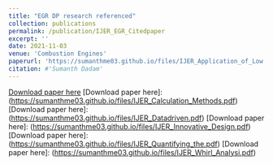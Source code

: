 ```yaml
---
title: "EGR DP research referenced"
collection: publications
permalink: /publication/IJER_EGR_Citedpaper
excerpt: ''
date: 2021-11-03
venue: 'Combustion Engines'
paperurl: 'https://sumanthme03.github.io/files/IJER_Application_of_Low.pdf'
citation: #'Sumanth Dadam'
---
```


[Download paper here](https://sumanthme03.github.io/files/IJER_Application_of_Low.pdf)
[Download paper here]: (https://sumanthme03.github.io/files/IJER_Calculation_Methods.pdf)
[Download paper here]: (https://sumanthme03.github.io/files/IJER_Datadriven.pdf)
[Download paper here]: (https://sumanthme03.github.io/files/IJER_Innovative_Design.pdf)
[Download paper here]: (https://sumanthme03.github.io/files/IJER_Quantifying_the.pdf)
[Download paper here]: (https://sumanthme03.github.io/files/IJER_Whirl_Analysi.pdf)






